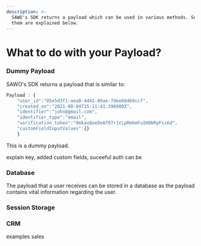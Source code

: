 ```yaml
---
description: >-
  SAWO's SDK returns a payload which can be used in various methods. Some of
  them are explained below.
---
```


# What to do with your Payload?

### Dummy Payload

SAWO's SDK returns a payload that is similar to:

```javascript
Payload : {
    "user_id":"05e5d3f1-aea0-4441-89ae-7dee68469ccf",
    "created_on":"2021-08-04T15:11:41.396000Z",
    "identifier":"john@gmail.com",
    "identifier_type":"email",
    "verification_token":"0mkauQoeDeAf97rJcLpRmkmFuIH0bRpFsi6d",
    "customFieldInputValues":{}
    }

```

This is a dummy payload.

explain key, added custom fields, suceeful auth can be 

### Database

The payload that a user receives can be stored in a database as the payload contains vital information regarding the user.

### Session Storage



### CRM 

examples sales

